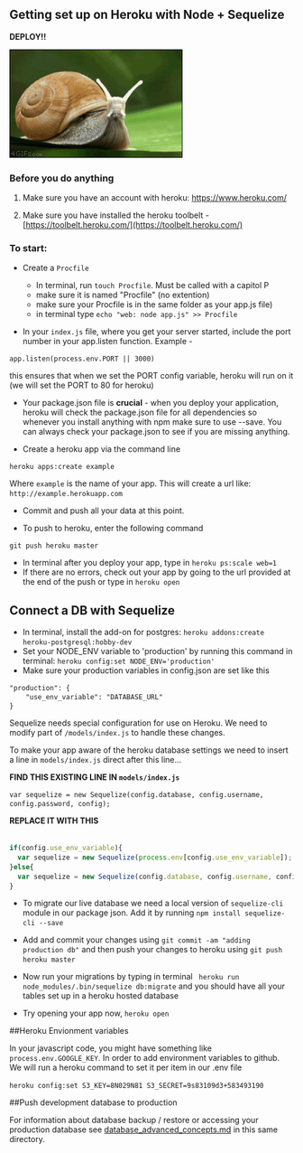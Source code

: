 ## Getting set up on Heroku with Node + Sequelize 

**DEPLOY!!**

![deploy](zzz_images/snail_deploy.gif)

### Before you do anything
1. Make sure you have an account with heroku: https://www.heroku.com/

2. Make sure you have installed the heroku toolbelt - [https://toolbelt.heroku.com/](https://toolbelt.heroku.com/)

### To start:


* Create a `Procfile` 
	- In terminal, run `touch Procfile`. Must be called with a capitol P
	- make sure it is named "Procfile" (no extention) 
	- make sure your Procfile is in the same folder as your app.js file) 
	- in terminal type `echo "web: node app.js" >> Procfile`



* In your `index.js` file, where you get your server started, include the port number in your app.listen function.  Example - 
```
app.listen(process.env.PORT || 3000)
```

this ensures that when we set the PORT config variable, heroku will run on it (we will set the PORT to 80 for heroku)

* Your package.json file is __crucial__ - when you deploy your application, heroku will check the package.json file for all dependencies so whenever you install anything with npm make sure to use --save. You can always check your package.json to see if you are missing anything. 

* Create a heroku app via the command line
```
heroku apps:create example
```
Where `example` is the name of your app. This will create a url like: `http://example.herokuapp.com`

* Commit and push all your data at this point.

* To push to heroku, enter the following command
```
git push heroku master
```

* In terminal after you deploy your app, type in `heroku ps:scale web=1 `
* If there are no errors, check out your app by going to the url provided at the end of the push or type in ```heroku open```


## Connect a DB with Sequelize

* In terminal, install the add-on for postgres: `heroku addons:create heroku-postgresql:hobby-dev`
* Set your NODE_ENV variable to 'production' by running this command in terminal: `heroku config:set NODE_ENV='production'` 
* Make sure your production variables in config.json are set like this
  
```
"production": {
    "use_env_variable": "DATABASE_URL"
}
```

Sequelize needs special configuration for use on Heroku. We need to modify part of `/models/index.js` to handle these changes.

To make your app aware of the heroku database settings we need to insert a line in `models/index.js` direct after this line...

**FIND THIS EXISTING LINE IN `models/index.js`**

```
var sequelize = new Sequelize(config.database, config.username, config.password, config);
```


**REPLACE IT WITH THIS**

```javascript

if(config.use_env_variable){
  var sequelize = new Sequelize(process.env[config.use_env_variable]);
}else{
  var sequelize = new Sequelize(config.database, config.username, config.password, config);
}

```

* To migrate our live database we need a local version of `sequelize-cli` module in our package json. Add it by running `npm install sequelize-cli --save`

* Add and commit your changes using `git commit -am "adding production db"` and then push your changes to heroku using `git push heroku master`

* Now run your migrations by typing in terminal ``` heroku run node_modules/.bin/sequelize db:migrate``` and you should have all your tables set up in a heroku hosted database



* Try opening your app now, `heroku open`

##Heroku Envionment variables

In your javascript code, you might have something like `process.env.GOOGLE_KEY`.
In order to add environment variables to github. We will run a heroku command to set it per item in our .env file

`heroku config:set S3_KEY=8N029N81 S3_SECRET=9s83109d3+583493190`


##Push development database to production

For information about database backup / restore or accessing your production database see [database\_advanced\_concepts.md](database_advanced_concepts.md) in this same directory.
